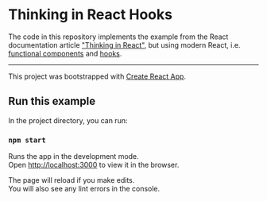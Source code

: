 # Thinking in React Hooks

The code in this repository implements the example from the React documentation article ["Thinking in React"](https://reactjs.org/docs/thinking-in-react.html), but using modern React, i.e. [functional components](https://reactjs.org/docs/components-and-props.html) and [hooks](https://reactjs.org/docs/hooks-intro.html).

---

This project was bootstrapped with [Create React App](https://github.com/facebook/create-react-app).

## Run this example

In the project directory, you can run:

### `npm start`

Runs the app in the development mode.<br />
Open [http://localhost:3000](http://localhost:3000) to view it in the browser.

The page will reload if you make edits.<br />
You will also see any lint errors in the console.

